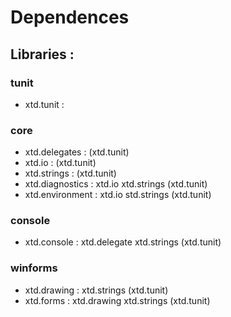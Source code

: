 # Dependences

## Libraries :

### tunit
* xtd.tunit :

### core
* xtd.delegates : (xtd.tunit)
* xtd.io : (xtd.tunit)
* xtd.strings : (xtd.tunit)
* xtd.diagnostics : xtd.io xtd.strings (xtd.tunit)
* xtd.environment : xtd.io std.strings (xtd.tunit)

### console
* xtd.console : xtd.delegate xtd.strings (xtd.tunit)

### winforms
* xtd.drawing : xtd.strings (xtd.tunit)
* xtd.forms : xtd.drawing xtd.strings (xtd.tunit)

